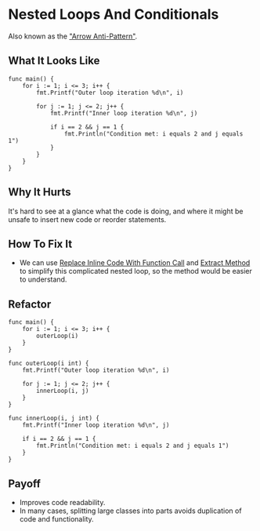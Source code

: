 # Nested Loops And Conditionals

Also known as the ["Arrow Anti-Pattern"](http://wiki.c2.com/?ArrowAntiPattern).

## What It Looks Like

```
func main() {
	for i := 1; i <= 3; i++ {
		fmt.Printf("Outer loop iteration %d\n", i)

		for j := 1; j <= 2; j++ {
			fmt.Printf("Inner loop iteration %d\n", j)

			if i == 2 && j == 1 {
				fmt.Println("Condition met: i equals 2 and j equals 1")
			}
		}
	}
}
```

## Why It Hurts

It's hard to see at a glance what the code is doing, and where it might be unsafe to insert new code or reorder statements.

## How To Fix It

- We can use [Replace Inline Code With Function Call](.././../2.%20refactorings/replace-inline-code-with-function-call.md)
and [Extract Method](.././../2.%20refactorings/extract-method.md) to simplify this complicated nested loop, so the method would be easier to understand.

## Refactor

```
func main() {
	for i := 1; i <= 3; i++ {
		outerLoop(i)
	}
}

func outerLoop(i int) {
	fmt.Printf("Outer loop iteration %d\n", i)

	for j := 1; j <= 2; j++ {
		innerLoop(i, j)
	}
}

func innerLoop(i, j int) {
	fmt.Printf("Inner loop iteration %d\n", j)

	if i == 2 && j == 1 {
		fmt.Println("Condition met: i equals 2 and j equals 1")
	}
}
```

## Payoff

- Improves code readability.
- In many cases, splitting large classes into parts avoids duplication of code and functionality.
